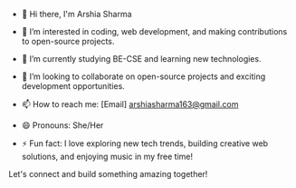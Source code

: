 - 👋 Hi there, I'm Arshia Sharma
  
- 👀 I’m interested in coding, web development, and making contributions to open-source projects.
- 🌱 I’m currently studying BE-CSE and learning new technologies.
- 💞️ I’m looking to collaborate on open-source projects and exciting development opportunities.
- 📫 How to reach me: [Email] arshiasharma163@gmail.com
- 😄 Pronouns: She/Her
- ⚡ Fun fact: I love exploring new tech trends, building creative web solutions, and enjoying music in my free time!

Let's connect and build something amazing together!
